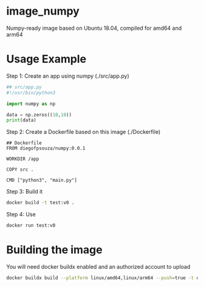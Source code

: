 # image_numpy
Numpy-ready image based on Ubuntu 18.04, compiled for amd64 and arm64

# Usage Example

Step 1: Create an app using numpy (./src/app.py)

```python
## src/app.py
#!/usr/bin/python3

import numpy as np

data = np.zeros((10,10))
print(data)
```

Step 2: Create a Dockerfile based on this image (./Dockerfile)

```
## Dockerfile
FROM diegofpsouza/numpy:0.0.1

WORKDIR /app

COPY src .

CMD ["python3", "main.py"]
```

Step 3: Build it 

```bash
docker build -t test:v0 .
```

Step 4: Use

```bash
docker run test:v0
```

# Building the image

You will need docker buildx enabled and an authorized account to upload

```bash
docker buildx build --platform linux/amd64,linux/arm64 --push=true -t diegofpsouza/numpy:0.0.1 .
```
